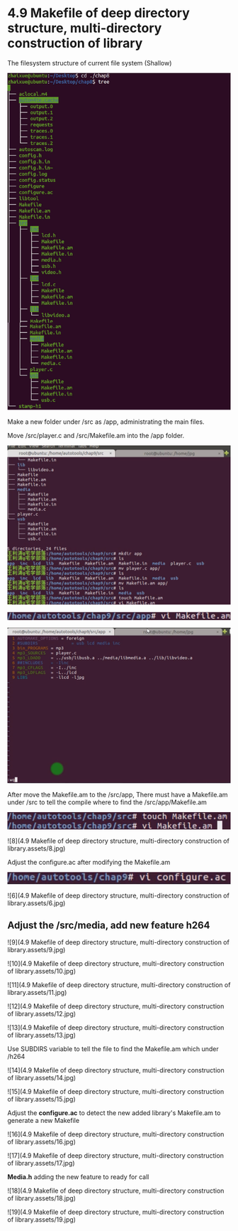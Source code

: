 # 4.9 Makefile of deep directory structure, multi-directory construction of library



The filesystem structure of current file system (Shallow)

![1](https://github.com/knightsummon/Makefile/blob/master/4.9%20Makefile%20of%20deep%20directory%20structure%2C%20multi-directory%20construction%20of%20library.assets/1.jpg)

Make a new folder under /src as /app, administrating the main files.

Move /src/player.c and /src/Makefile.am into the /app folder.

![2](https://github.com/knightsummon/Makefile/blob/master/4.9%20Makefile%20of%20deep%20directory%20structure%2C%20multi-directory%20construction%20of%20library.assets/2.jpg)

![3](https://github.com/knightsummon/Makefile/blob/master/4.9%20Makefile%20of%20deep%20directory%20structure%2C%20multi-directory%20construction%20of%20library.assets/3.jpg)

![4](https://github.com/knightsummon/Makefile/blob/master/4.9%20Makefile%20of%20deep%20directory%20structure%2C%20multi-directory%20construction%20of%20library.assets/4.jpg)

After move the Makefile.am to the /src/app, There must have a Makefile.am under /src to tell the compile where to find the /src/app/Makefile.am

 ![7](https://github.com/knightsummon/Makefile/blob/master/4.9%20Makefile%20of%20deep%20directory%20structure%2C%20multi-directory%20construction%20of%20library.assets/7.jpg)

![8](4.9 Makefile of deep directory structure, multi-directory construction of library.assets/8.jpg)

Adjust the configure.ac after modifying the Makefile.am

![5](https://github.com/knightsummon/Makefile/blob/master/4.9%20Makefile%20of%20deep%20directory%20structure%2C%20multi-directory%20construction%20of%20library.assets/5.jpg)

![6](4.9 Makefile of deep directory structure, multi-directory construction of library.assets/6.jpg)



## Adjust the /src/media, add new feature h264

![9](4.9 Makefile of deep directory structure, multi-directory construction of library.assets/9.jpg)

![10](4.9 Makefile of deep directory structure, multi-directory construction of library.assets/10.jpg)

![11](4.9 Makefile of deep directory structure, multi-directory construction of library.assets/11.jpg)

![12](4.9 Makefile of deep directory structure, multi-directory construction of library.assets/12.jpg)

![13](4.9 Makefile of deep directory structure, multi-directory construction of library.assets/13.jpg)

Use SUBDIRS variable to tell the file to find the Makefile.am which under /h264

![14](4.9 Makefile of deep directory structure, multi-directory construction of library.assets/14.jpg)

![15](4.9 Makefile of deep directory structure, multi-directory construction of library.assets/15.jpg)

 Adjust the **configure.ac** to detect the new added library's Makefile.am to generate a new Makefile

![16](4.9 Makefile of deep directory structure, multi-directory construction of library.assets/16.jpg)

![17](4.9 Makefile of deep directory structure, multi-directory construction of library.assets/17.jpg)

**Media.h** adding the new feature to ready for call

![18](4.9 Makefile of deep directory structure, multi-directory construction of library.assets/18.jpg)

![19](4.9 Makefile of deep directory structure, multi-directory construction of library.assets/19.jpg)

